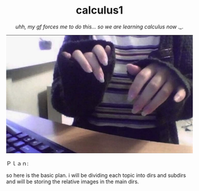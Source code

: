 <h1 align="center"> calculus1 </h1>
<p align="center"><i>uhh, my gf forces me to do this... so we are learning calculus now ._.</i></p>
<p align="center">
    <img src="images/photos/cover_readme.png">
</p>

Ｐｌａｎ:

so here is the basic plan. i will be dividing each topic into dirs and subdirs and will be storing the relative images in the main dirs.
